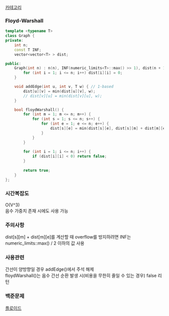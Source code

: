 [카테고리](/README.md)
### Floyd-Warshall
```cpp
template <typename T>
class Graph {
private:
    int n;
    const T INF;
    vector<vector<T> > dist;

public:
    Graph(int n) : n(n), INF(numeric_limits<T>::max() >> 1), dist(n + 1, vector<T>(n + 1, INF)) {
        for (int i = 1; i <= n; i++) dist[i][i] = 0;
    }

    void addEdge(int u, int v, T w) { // 1-based
        dist[u][v] = min(dist[u][v], w);
        // dist[v][u] = min(dist[v][u], w);
    }

    bool floydWarshall() {
        for (int m = 1; m <= n; m++) {
            for (int s = 1; s <= n; s++) {
                for (int e = 1; e <= n; e++) {
                    dist[s][e] = min(dist[s][e], dist[s][m] + dist[m][e]);
                }
            }
        }
        
        for (int i = 1; i <= n; i++) {
            if (dist[i][i] < 0) return false;
        }
        
        return true;
    }
};
```
### 시간복잡도 
O(V^3)   
음수 가중치 존재 시에도 사용 가능

### 주의사항
dist[s][m] + dist[m][e]를 계산할 때 overflow를 방지하려면 INF는 numeric_limits::max() / 2 이하의 값 사용   

### 사용관련
간선이 양방향일 경우 addEdge()에서 주석 해제   
floydWarshall()는 음수 간선 순환 발생 시(비용을 무한히 줄일 수 있는 경우) false 리턴   

### 백준문제
[플로이드](https://www.acmicpc.net/problem/11404)